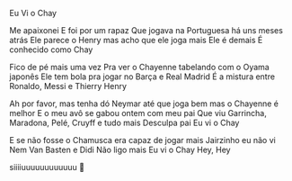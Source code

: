 Eu Vi o Chay

Me apaixonei
E foi por um rapaz
Que jogava na Portuguesa há uns meses atrás
Ele parece o Henry mas acho que ele joga mais
Ele é demais
É conhecido como Chay

Fico de pé mais uma vez
Pra ver o Chayenne tabelando com o Oyama japonês
Ele tem bola pra jogar no Barça e Real Madrid
É a mistura entre Ronaldo, Messi e Thierry Henry

Ah por favor, mas tenha dó
Neymar até que joga bem mas o Chayenne é melhor
E o meu avô se gabou ontem com meu pai
Que viu Garrincha, Maradona, Pelé, Cruyff e tudo mais
Desculpa pai
Eu vi o Chay

E se não fosse o Chamusca era capaz de jogar mais
Jairzinho eu não vi
Nem Van Basten e Didi
Não ligo mais
Eu vi o Chay
Hey, Hey

siiiiuuuuuuuuuuuu 🥶